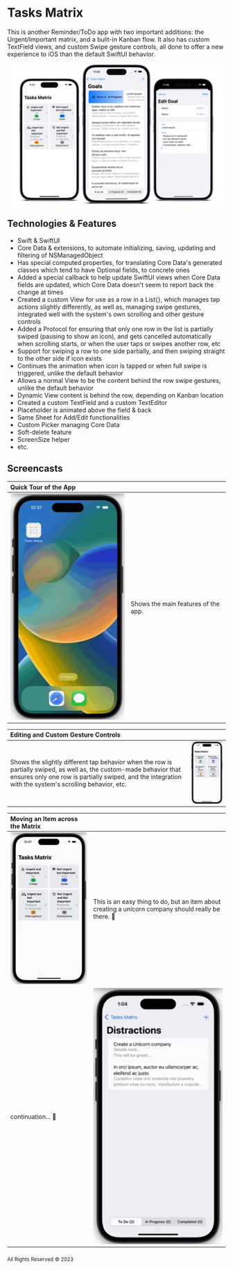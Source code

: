 # Tasks Matrix

This is another Reminder/ToDo app with two important additions: the Urgent/Important matrix, and a bulit-in Kanban flow. It also has custom TextField views, and custom Swipe gesture controls, all done to offer a new experience to iOS than the default SwiftUI behavior.

![](/assets//images/summary.png)

## Technologies & Features
- Swift & SwiftUI
- Core Data & extensions, to automate initializing, saving, updating and filtering of NSManagedObject
- Has special computed properties, for translating Core Data's generated classes which tend to have Optional fields, to concrete ones
- Added a special callback to help update SwiftUI views when Core Data fields are updated, which Core Data doesn't seem to report back the change at times
- Created a custom View for use as a row in a List{}, which manages tap actions slightly differently, as well as, managing swipe gestures, integrated well with the system's own scrolling and other gesture controls
- Added a Protocol for ensuring that only one row in the list is partially swiped (pausing to show an icon), and gets cancelled automatically when scrolling starts, or when the user taps or swipes another row, etc
- Support for swiping a row to one side partially, and then swiping straight to the other side if icon exists
- Continues the animation when icon is tapped or when full swipe is triggered, unlike the default behavior
- Allows a normal View to be the content behind the row swipe gestures, unlike the default behavior
- Dynamic View content is behind the row, depending on Kanban location
- Created a custom TextField and a custom TextEditor
- Placeholder is animated above the field & back
- Same Sheet for Add/Edit functionalities
- Custom Picker managing Core Data
- Soft-delete feature
- ScreenSize helper
- etc.

## Screencasts

| **Quick Tour of the App** | |
| :--- | --- |
| <img src="/assets/images/tour.gif" width="300px"> | Shows the main features of the app. |

| **Editing and Custom Gesture Controls** | |
| :--- | --- |
| Shows the slightly different tap behavior when the row is partially swiped, as well as, the custom-made behavior that ensures only one row is partially swiped, and the integration with the system's scrolling behavior, etc. | <img src="/assets/images/edit_swipe.gif" width="300px"> |

| **Moving an Item across the Matrix** | |
| :--- | --- |
| <img src="/assets/images/across_matrix.gif" width="300px"> | This is an easy thing to do, but an item about creating a unicorn company should really be there. 🦄 |
| continuation... 🎉 | <img src="/assets/images/across_continuation.gif" width="300px"> |

<sub>All Rights Reserved ©️ 2023</sub>
